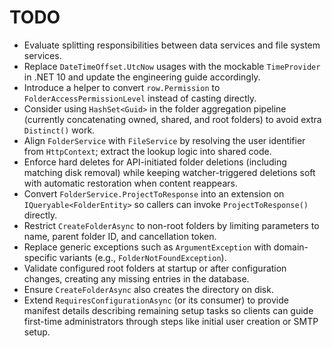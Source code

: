 # TODO

- Evaluate splitting responsibilities between data services and file system services.
- Replace `DateTimeOffset.UtcNow` usages with the mockable `TimeProvider` in .NET 10 and update the engineering guide accordingly.
- Introduce a helper to convert `row.Permission` to `FolderAccessPermissionLevel` instead of casting directly.
- Consider using `HashSet<Guid>` in the folder aggregation pipeline (currently concatenating owned, shared, and root folders) to avoid extra `Distinct()` work.
- Align `FolderService` with `FileService` by resolving the user identifier from `HttpContext`; extract the lookup logic into shared code.
- Enforce hard deletes for API-initiated folder deletions (including matching disk removal) while keeping watcher-triggered deletions soft with automatic restoration when content reappears.
- Convert `FolderService.ProjectToResponse` into an extension on `IQueryable<FolderEntity>` so callers can invoke `ProjectToResponse()` directly.
- Restrict `CreateFolderAsync` to non-root folders by limiting parameters to name, parent folder ID, and cancellation token.
- Replace generic exceptions such as `ArgumentException` with domain-specific variants (e.g., `FolderNotFoundException`).
- Validate configured root folders at startup or after configuration changes, creating any missing entries in the database.
- Ensure `CreateFolderAsync` also creates the directory on disk.
- Extend `RequiresConfigurationAsync` (or its consumer) to provide manifest details describing remaining setup tasks so clients can guide first-time administrators through steps like initial user creation or SMTP setup.

